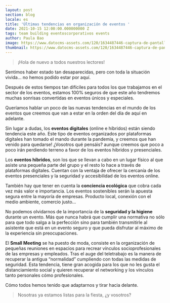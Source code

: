 ```yaml
---
layout: post
section: blog
locale: es
title: 'Últimas tendencias en organización de eventos '
date: 2021-10-15 12:00:00.000000000 Z
tags: team building eventoscorporativos events
author: Paula Bao
image: https://www.datocms-assets.com/120/1634487446-captura-de-pantalla-2021-10-17-a-les-18-17-02.png?w=1024&fm=jpg
thumbnail: https://www.datocms-assets.com/120/1634487446-captura-de-pantalla-2021-10-17-a-les-18-17-02.png?w=105&fm=jpg
---
```


> ¡Hola de nuevo a todos nuestros lectores! 

Sentimos haber estado tan desaparecidas, pero con toda la situación vivida… no hemos podido estar por aquí. 

Después de estos tiempos tan difíciles para todos los que trabajamos en el sector de los eventos, estamos 100% seguros de que este año tendremos muchas sonrisas convertidas en eventos únicos y especiales.

Queríamos hablar un poco de las nuevas tendencias en el mundo de los eventos que creemos que van a estar en la orden del día de aquí en adelante. 

Sin lugar a dudas, los **eventos digitales** (online e híbridos) están siendo tendencia este año. Este tipo de eventos organizados por plataformas digitales han tomado el mando durante la pandemia, y creemos que han venido para quedarse! ¿Vosotros qué pensáis? aunque creemos que poco a poco irán perdiendo terreno a favor de los eventos híbridos y presenciales.

Los **eventos híbridos**, son los que se llevan a cabo en un lugar físico al que asiste una pequeña parte del grupo y el resto lo hace a través de plataformas digitales.  Cuentan con la ventaja de ofrecer la cercanía de los eventos presenciales y la seguridad y accesibilidad de los eventos online. 

También hay que tener en cuenta la **conciencia ecológica** que cobra cada vez más valor e importancia. Los eventos sostenibles serán la apuesta segura entre la mayoría de empresas. Producto local, conexión con el medio ambiente, comercio justo… 

No podemos olvidarnos de la importancia de la **seguridad y la higiene** durante un evento. Más que nunca habrá que cumplir una normativa no sólo para que todo salga a la perfección sino para también transmitirle al asistente que está en un evento seguro y que pueda disfrutar al máximo de la experiencia sin preocupaciones.

El **Small Meeting** se ha puesto de moda, consiste en la organización de pequeñas reuniones en espacios para recrear vínculos socioprofesionales de las empresas y empleados. 
Tras el auge del teletrabajo es la manera de recuperar la antigua “normalidad” cumpliendo con todas las medidas de seguridad. Esta tendencia, tiene gran acogida para los que no les gusta el distanciamiento social y quieren recuperar el networking y los vínculos tanto personales cómo profesionales. 

Cómo todos hemos tenido que adaptarnos y tirar hacia delante. 
> Nosotras ya estamos listas para la fiesta, ¿y vosotros?


